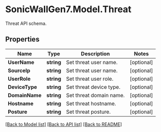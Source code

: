# SonicWallGen7.Model.Threat
Threat API schema.

## Properties

Name | Type | Description | Notes
------------ | ------------- | ------------- | -------------
**UserName** | **string** | Set threat user name. | [optional] 
**SourceIp** | **string** | Set threat user name. | [optional] 
**UserRole** | **string** | Set threat user role. | [optional] 
**DeviceType** | **string** | Set threat device type. | [optional] 
**DomainName** | **string** | Set threat domain name. | [optional] 
**Hostname** | **string** | Set threat hostname. | [optional] 
**Posture** | **string** | Set threat posture. | [optional] 

[[Back to Model list]](../README.md#documentation-for-models) [[Back to API list]](../README.md#documentation-for-api-endpoints) [[Back to README]](../README.md)

